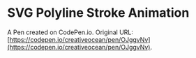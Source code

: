 # SVG Polyline Stroke Animation

A Pen created on CodePen.io. Original URL: [https://codepen.io/creativeocean/pen/OJggvNv](https://codepen.io/creativeocean/pen/OJggvNv).

